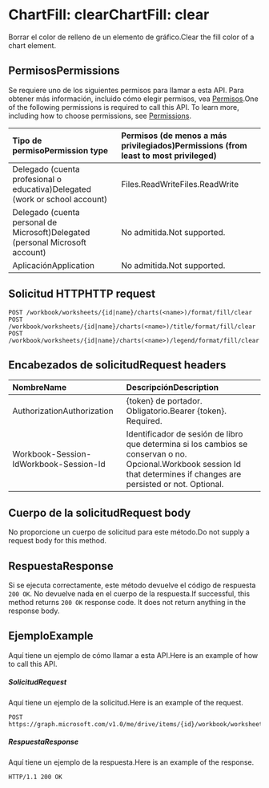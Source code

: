 # <a name="chartfill-clear"></a><span data-ttu-id="fff32-101">ChartFill: clear</span><span class="sxs-lookup"><span data-stu-id="fff32-101">ChartFill: clear</span></span>

<span data-ttu-id="fff32-102">Borrar el color de relleno de un elemento de gráfico.</span><span class="sxs-lookup"><span data-stu-id="fff32-102">Clear the fill color of a chart element.</span></span>
## <a name="permissions"></a><span data-ttu-id="fff32-103">Permisos</span><span class="sxs-lookup"><span data-stu-id="fff32-103">Permissions</span></span>
<span data-ttu-id="fff32-p101">Se requiere uno de los siguientes permisos para llamar a esta API. Para obtener más información, incluido cómo elegir permisos, vea [Permisos](../../../concepts/permissions_reference.md).</span><span class="sxs-lookup"><span data-stu-id="fff32-p101">One of the following permissions is required to call this API. To learn more, including how to choose permissions, see [Permissions](../../../concepts/permissions_reference.md).</span></span>

|<span data-ttu-id="fff32-106">Tipo de permiso</span><span class="sxs-lookup"><span data-stu-id="fff32-106">Permission type</span></span>      | <span data-ttu-id="fff32-107">Permisos (de menos a más privilegiados)</span><span class="sxs-lookup"><span data-stu-id="fff32-107">Permissions (from least to most privileged)</span></span>              |
|:--------------------|:---------------------------------------------------------|
|<span data-ttu-id="fff32-108">Delegado (cuenta profesional o educativa)</span><span class="sxs-lookup"><span data-stu-id="fff32-108">Delegated (work or school account)</span></span> | <span data-ttu-id="fff32-109">Files.ReadWrite</span><span class="sxs-lookup"><span data-stu-id="fff32-109">Files.ReadWrite</span></span>    |
|<span data-ttu-id="fff32-110">Delegado (cuenta personal de Microsoft)</span><span class="sxs-lookup"><span data-stu-id="fff32-110">Delegated (personal Microsoft account)</span></span> | <span data-ttu-id="fff32-111">No admitida.</span><span class="sxs-lookup"><span data-stu-id="fff32-111">Not supported.</span></span>    |
|<span data-ttu-id="fff32-112">Aplicación</span><span class="sxs-lookup"><span data-stu-id="fff32-112">Application</span></span> | <span data-ttu-id="fff32-113">No admitida.</span><span class="sxs-lookup"><span data-stu-id="fff32-113">Not supported.</span></span> |

## <a name="http-request"></a><span data-ttu-id="fff32-114">Solicitud HTTP</span><span class="sxs-lookup"><span data-stu-id="fff32-114">HTTP request</span></span>
<!-- { "blockType": "ignored" } -->
```http
POST /workbook/worksheets/{id|name}/charts(<name>)/format/fill/clear
POST /workbook/worksheets/{id|name}/charts(<name>)/title/format/fill/clear
POST /workbook/worksheets/{id|name}/charts(<name>)/legend/format/fill/clear

```
## <a name="request-headers"></a><span data-ttu-id="fff32-115">Encabezados de solicitud</span><span class="sxs-lookup"><span data-stu-id="fff32-115">Request headers</span></span>
| <span data-ttu-id="fff32-116">Nombre</span><span class="sxs-lookup"><span data-stu-id="fff32-116">Name</span></span>       | <span data-ttu-id="fff32-117">Descripción</span><span class="sxs-lookup"><span data-stu-id="fff32-117">Description</span></span>|
|:---------------|:----------|
| <span data-ttu-id="fff32-118">Authorization</span><span class="sxs-lookup"><span data-stu-id="fff32-118">Authorization</span></span>  | <span data-ttu-id="fff32-p102">{token} de portador. Obligatorio.</span><span class="sxs-lookup"><span data-stu-id="fff32-p102">Bearer {token}. Required.</span></span> |
| <span data-ttu-id="fff32-121">Workbook-Session-Id</span><span class="sxs-lookup"><span data-stu-id="fff32-121">Workbook-Session-Id</span></span>  | <span data-ttu-id="fff32-p103">Identificador de sesión de libro que determina si los cambios se conservan o no. Opcional.</span><span class="sxs-lookup"><span data-stu-id="fff32-p103">Workbook session Id that determines if changes are persisted or not. Optional.</span></span>|

## <a name="request-body"></a><span data-ttu-id="fff32-124">Cuerpo de la solicitud</span><span class="sxs-lookup"><span data-stu-id="fff32-124">Request body</span></span>
<span data-ttu-id="fff32-125">No proporcione un cuerpo de solicitud para este método.</span><span class="sxs-lookup"><span data-stu-id="fff32-125">Do not supply a request body for this method.</span></span>

## <a name="response"></a><span data-ttu-id="fff32-126">Respuesta</span><span class="sxs-lookup"><span data-stu-id="fff32-126">Response</span></span>

<span data-ttu-id="fff32-p104">Si se ejecuta correctamente, este método devuelve el código de respuesta `200 OK`. No devuelve nada en el cuerpo de la respuesta.</span><span class="sxs-lookup"><span data-stu-id="fff32-p104">If successful, this method returns `200 OK` response code. It does not return anything in the response body.</span></span>

## <a name="example"></a><span data-ttu-id="fff32-129">Ejemplo</span><span class="sxs-lookup"><span data-stu-id="fff32-129">Example</span></span>
<span data-ttu-id="fff32-130">Aquí tiene un ejemplo de cómo llamar a esta API.</span><span class="sxs-lookup"><span data-stu-id="fff32-130">Here is an example of how to call this API.</span></span>
##### <a name="request"></a><span data-ttu-id="fff32-131">Solicitud</span><span class="sxs-lookup"><span data-stu-id="fff32-131">Request</span></span>
<span data-ttu-id="fff32-132">Aquí tiene un ejemplo de la solicitud.</span><span class="sxs-lookup"><span data-stu-id="fff32-132">Here is an example of the request.</span></span>
<!-- {
  "blockType": "request",
  "name": "chartfill_clear"
}-->
```http
POST https://graph.microsoft.com/v1.0/me/drive/items/{id}/workbook/worksheets/{id|name}/charts(<name>)/format/fill/clear
```

##### <a name="response"></a><span data-ttu-id="fff32-133">Respuesta</span><span class="sxs-lookup"><span data-stu-id="fff32-133">Response</span></span>
<span data-ttu-id="fff32-134">Aquí tiene un ejemplo de la respuesta.</span><span class="sxs-lookup"><span data-stu-id="fff32-134">Here is an example of the response.</span></span> 
<!-- {
  "blockType": "response",
  "truncated": true,
  "@odata.type": "microsoft.graph.none"
} -->
```http
HTTP/1.1 200 OK
```

<!-- uuid: 8fcb5dbc-d5aa-4681-8e31-b001d5168d79
2015-10-25 14:57:30 UTC -->
<!-- {
  "type": "#page.annotation",
  "description": "ChartFill: clear",
  "keywords": "",
  "section": "documentation",
  "tocPath": ""
}-->